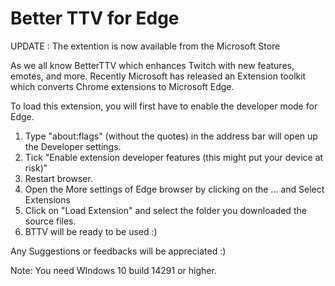 # Better TTV for Edge

UPDATE : The extention is now available from the Microsoft Store

As we all know BetterTTV which enhances Twitch with new features, emotes, and more. Recently Microsoft has released an Extension toolkit which converts Chrome extensions to Microsoft Edge.

To load this extension, you will first have to enable the developer mode for Edge.

1. Type "about:flags" (without the quotes) in the address bar will open up the Developer settings.
2. Tick "Enable extension developer features (this might put your device at risk)"
3. Restart browser.
4. Open the More settings of Edge browser by clicking on the ... and Select Extensions
5. Click on "Load Extension" and select the folder you downloaded the source files.
6. BTTV will be ready to be used :)

Any Suggestions or feedbacks will be appreciated :)

Note: You need WIndows 10 build 14291 or higher.
